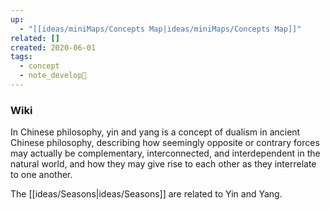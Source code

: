 ```yaml
---
up:
  - "[[ideas/miniMaps/Concepts Map|ideas/miniMaps/Concepts Map]]"
related: []
created: 2020-06-01
tags:
  - concept
  - note_develop🍃
---
```


### Wiki
In Chinese philosophy, yin and yang is a concept of dualism in ancient Chinese philosophy, describing how seemingly opposite or contrary forces may actually be complementary, interconnected, and interdependent in the natural world, and how they may give rise to each other as they interrelate to one another.

The [[ideas/Seasons|ideas/Seasons]] are related to Yin and Yang.


